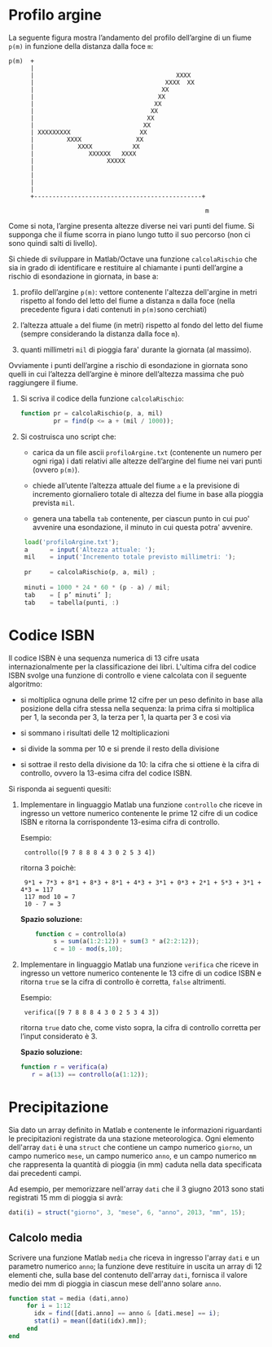 # Profilo argine

La seguente figura mostra l’andamento del profilo dell’argine di un fiume `p(m)` in funzione della distanza dalla foce `m`:

```{ditaa ! }
p(m)  +                                                      
      |                                                      
      |                                       XXXX           
      |                                    XXXX  XX          
      |                                   XX                 
      |                                  XX                  
      |                                 XX                   
      |                                XX                    
      |                               XX                     
      |                              XX                      
      | XXXXXXXXX                   XX                       
      |         XXXX               XX                        
      |            XXXX           XX                         
      |               XXXXXX   XXXX                          
      |                    XXXXX                             
      |                                                      
      |                                                      
      |                                                      
      |                                                      
      +----------------------------------------------+       
                                                             
                                                      m      
```

Come si nota, l’argine presenta altezze diverse nei vari punti del fiume. Si supponga che il fiume scorra in piano lungo tutto il suo percorso (non ci sono quindi salti di livello). 

Si chiede di sviluppare in Matlab/Octave una funzione `calcolaRischio` che sia in grado di identificare e restituire al chiamante i punti dell’argine a rischio di esondazione in giornata, in base a:

1.  profilo dell’argine `p(m)`: vettore contenente l'altezza dell'argine in metri rispetto al fondo del letto del fiume a distanza `m` dalla foce (nella precedente figura i dati contenuti in `p(m)`sono cerchiati)

2.  l’altezza attuale `a` del fiume (in metri) rispetto al fondo del letto del fiume (sempre considerando la distanza dalla foce `m`).

3.  quanti millimetri `mil` di pioggia fara' durante la giornata (al massimo).

Ovviamente i punti dell’argine a rischio di esondazione in giornata sono quelli in cui l’altezza dell’argine è minore dell’altezza massima che può raggiungere il fiume.


1. Si scriva il codice della funzione `calcolaRischio`: 

    ```octave
    function pr = calcolaRischio(p, a, mil)
             pr = find(p <= a + (mil / 1000));
    ```

3. Si costruisca uno script che: 

    * carica da un file ascii `profiloArgine.txt` (contenente un numero per ogni riga) i dati relativi alle altezze dell’argine del fiume nei vari punti (ovvero `p(m)`).
    
    * chiede all’utente l’altezza attuale del fiume `a` e la previsione di incremento giornaliero totale di altezza del fiume in base alla pioggia prevista `mil`.
    
    * genera una tabella `tab` contenente, per ciascun punto in cui puo' avvenire una esondazione, il minuto in cui questa potra' avvenire.
   
    ```octave
     load('profiloArgine.txt');
     a      = input('Altezza attuale: ');
     mil    = input('Incremento totale previsto millimetri: ');
     
     pr     = calcolaRischio(p, a, mil) ;
     
     minuti = 1000 * 24 * 60 * (p - a) / mil;
     tab    = [ p’ minuti’ ];
     tab    = tabella(punti, :)
    ``` 



# Codice ISBN

Il codice ISBN è una sequenza numerica di 13 cifre usata internazionalmente per la classificazione dei libri. 
L'ultima cifra del codice ISBN svolge una funzione di controllo e viene calcolata con il seguente algoritmo:

* si moltiplica ognuna delle prime 12 cifre per un peso definito in base alla posizione della cifra stessa nella sequenza: la prima cifra si moltiplica per 1, la seconda per 3, la terza per 1, la quarta per 3 e così via

* si sommano i risultati delle 12 moltiplicazioni

* si divide la somma per 10 e si prende il resto della divisione

* si sottrae il resto della divisione da 10: la cifra che si ottiene è la cifra di controllo, ovvero la 13-esima cifra del codice ISBN.


Si risponda ai seguenti quesiti:

1. Implementare in linguaggio Matlab una funzione `controllo` che riceve in ingresso un vettore numerico contenente le prime 12 cifre di un codice ISBN e ritorna la corrispondente 13-esima cifra di controllo.

    Esempio:

        controllo([9 7 8 8 8 4 3 0 2 5 3 4])
        
    ritorna 3 poichè: 
    
        9*1 + 7*3 + 8*1 + 8*3 + 8*1 + 4*3 + 3*1 + 0*3 + 2*1 + 5*3 + 3*1 + 4*3 = 117
        117 mod 10 = 7
        10 - 7 = 3
    
    **Spazio soluzione:**
    
      ```octave
          function c = controllo(a)
               s = sum(a(1:2:12)) + sum(3 * a(2:2:12));
               c = 10 - mod(s,10);
      ```


2. Implementare in linguaggio Matlab una funzione `verifica` che riceve in ingresso un vettore numerico contenente le 13 cifre di un codice ISBN e ritorna `true` se la cifra di controllo è corretta, `false` altrimenti.

    Esempio:

        verifica([9 7 8 8 8 4 3 0 2 5 3 4 3]) 

    ritorna `true` dato che, come visto sopra, la cifra di controllo corretta per l’input considerato è 3.

    **Spazio soluzione:**
    
      ```matlab
      function r = verifica(a)
         r = a(13) == controllo(a(1:12));
      ```




# Precipitazione

Sia dato un array definito in Matlab e contenente le informazioni riguardanti le precipitazioni registrate da una stazione meteorologica. Ogni elemento dell'array `dati` è una `struct` che contiene un campo numerico `giorno`, un campo numerico `mese`, un campo numerico `anno`, e un campo numerico `mm` che rappresenta la quantità di pioggia (in mm) caduta nella data specificata dai precedenti campi. 

Ad esempio, per memorizzare nell'array `dati` che il 3 giugno 2013 sono stati registrati 15 mm di pioggia si avrà:

```octave
dati(i) = struct("giorno", 3, "mese", 6, "anno", 2013, "mm", 15);
```

## Calcolo media
Scrivere una funzione Matlab `media` che riceva in ingresso l'array `dati` e un parametro numerico `anno`; la funzione deve restituire in uscita un array di 12 elementi che, sulla base del contenuto dell'array `dati`, fornisca il valore medio dei mm di pioggia in ciascun mese dell'anno solare `anno`.

```octave
function stat = media (dati,anno) 
     for i = 1:12 
       idx = find([dati.anno] == anno & [dati.mese] == i);   
       stat(i) = mean([dati(idx).mm]); 
     end
end
```
